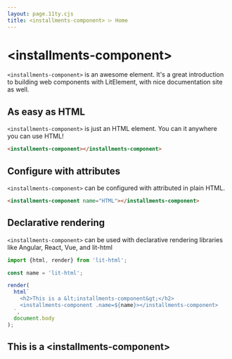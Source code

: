```yaml
---
layout: page.11ty.cjs
title: <installments-component> ⌲ Home
---
```


# &lt;installments-component>

`<installments-component>` is an awesome element. It's a great introduction to building web components with LitElement, with nice documentation site as well.

## As easy as HTML

<section class="columns">
  <div>

`<installments-component>` is just an HTML element. You can it anywhere you can use HTML!

```html
<installments-component></installments-component>
```

  </div>
  <div>

<installments-component></installments-component>

  </div>
</section>

## Configure with attributes

<section class="columns">
  <div>

`<installments-component>` can be configured with attributed in plain HTML.

```html
<installments-component name="HTML"></installments-component>
```

  </div>
  <div>

<installments-component name="HTML"></installments-component>

  </div>
</section>

## Declarative rendering

<section class="columns">
  <div>

`<installments-component>` can be used with declarative rendering libraries like Angular, React, Vue, and lit-html

```js
import {html, render} from 'lit-html';

const name = 'lit-html';

render(
  html`
    <h2>This is a &lt;installments-component&gt;</h2>
    <installments-component .name=${name}></installments-component>
  `,
  document.body
);
```

  </div>
  <div>

<h2>This is a &lt;installments-component&gt;</h2>
<installments-component name="lit-html"></installments-component>

  </div>
</section>
